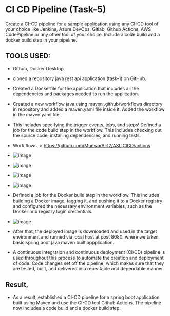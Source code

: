 # CI CD Pipeline (Task-5)
Create a CI-CD pipeline for a sample application using any CI-CD tool of your choice like Jenkins, Azure DevOps, Gitlab, Github Actions, AWS CodePipeline or any other tool of your choice. Include a code build and a docker build step in your pipeline.
## TOOLS USED:
- Github, Docker Desktop.
- cloned a repository java rest api application (task-1) on GitHub.
- Created a Dockerfile for the application that includes all the dependencies and packages needed to run the application.
- Created a new workflow java using maven .github/workflows directory in repository and added a maven.yaml file inside it. Added the workflow in the maven.yaml file.
- This includes specifying the trigger events, jobs, and steps! Defined a job for the code build step in the workflow. This includes checking out the source code, installing dependencies, and running tests.
- Work flows :> https://github.com/MunwarAli12/ASLICICD/actions
-  ![image](https://github.com/MunwarAli12/ASLICICD/assets/126280146/95939bb3-df4c-4e90-a5da-ed2fd96600a0)
-  ![image](https://github.com/MunwarAli12/ASLICICD/assets/126280146/66516aaa-90e1-46dd-b3fd-2c0a4ad6373b)
-  ![image](https://github.com/MunwarAli12/ASLICICD/assets/126280146/355893ca-f8d9-4031-a2b7-3640d31003bc)


-  ![image](https://github.com/MunwarAli12/ASLICICD/assets/126280146/ae89e6ea-33d1-45fa-bf56-4be6b4875646)

- Defined a job for the Docker build step in the workflow. This includes building a Docker image, tagging it, and pushing it to a Docker registry and configured the necessary environment variables, such as the Docker hub registry login credentials.
- ![image](https://github.com/MunwarAli12/ASLICICD/assets/126280146/37873305-3d4f-4fca-9325-b0ef09bd2f82)

- After that, the deployed image is downloaded and used in the target environment and runned via local host at post 8080. where we taken basic spring boot java maven built appplication.
- A continuous integration and continuous deployment (CI/CD) pipeline is used throughout this process to automate the creation and deployment of code. Code changes set off the pipeline, which makes sure that they are tested, built, and delivered in a repeatable and dependable manner.


## Result,
- As a result, established a CI-CD pipeline for a spring boot application built using Maven and use the CI-CD tool Github Actions. The pipeline now includes a code build and a docker build step.
